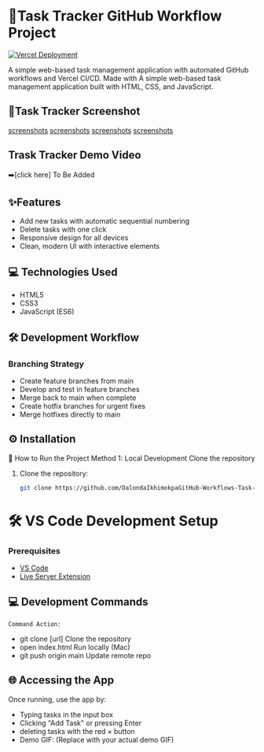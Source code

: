 # 🚀Task Tracker GitHub Workflow Project

[![Vercel Deployment](https://img.shields.io/badge/Deployed_on-Vercel-black?logo=vercel)](https://your-vercel-app.vercel.app)

A simple web-based task management application with automated GitHub workflows and Vercel CI/CD. Made with A simple web-based task management application built with HTML, CSS, and JavaScript.

## 📸Task Tracker Screenshot

[screenshots](/assets/screenshots/Screenshot%202025-05-16%20at%207.11.37 AM.png)
[screenshots](/assets/screenshots/Screenshot%202025-05-16%20at%208.52.04 AM.png)
[screenshots](/assets/screenshots/Screenshot%202025-05-16%20at%209.39.44 AM.png)
[screenshots](/assets/screenshots/Screenshot%202025-05-16%20at%209.39.35 AM.png)

## Trask Tracker Demo Video

➡️[click here] To Be Added

## ✨Features

- Add new tasks with automatic sequential numbering
- Delete tasks with one click
- Responsive design for all devices
- Clean, modern UI with interactive elements

## 💻 Technologies Used

- HTML5
- CSS3
- JavaScript (ES6)

## 🛠 Development Workflow

### Branching Strategy

- Create feature branches from main
- Develop and test in feature branches
- Merge back to main when complete
- Create hotfix branches for urgent fixes
- Merge hotfixes directly to main

## ⚙️ Installation

🚀 How to Run the Project
Method 1:
Local Development Clone the repository

1. Clone the repository:
   ```bash
   git clone https://github.com/DalondaIkhimokpaGitHub-Workflows-Task-Tracker.git    ```

   ```

# 🛠️ VS Code Development Setup

### Prerequisites

- [VS Code](https://code.visualstudio.com/)
- [Live Server Extension](https://marketplace.visualstudio.com/items?itemName=ritwickdey.LiveServer)

## 💻 Development Commands

    Command Action:

- git clone [url]	Clone the repository
- open index.html	Run locally (Mac)
- git push origin main	Update remote repo

## 🌐 Accessing the App

Once running, use the app by:

- Typing tasks in the input box
- Clicking "Add Task" or pressing Enter
- deleting tasks with the red × button
- Demo GIF: (Replace with your actual demo GIF)
